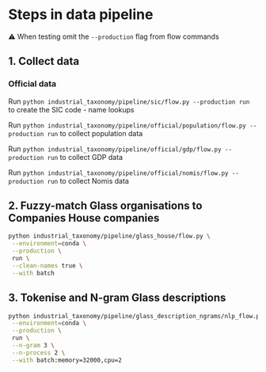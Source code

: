 # Steps in data pipeline

:warning: When testing omit the `--production` flag from flow commands

## 1. Collect data

### Official data

Run `python industrial_taxonomy/pipeline/sic/flow.py --production run` to create the SIC code - name lookups

Run `python industrial_taxonomy/pipeline/official/population/flow.py --production run` to collect population data

Run `python industrial_taxonomy/pipeline/official/gdp/flow.py --production run` to collect GDP data

Run `python industrial_taxonomy/pipeline/official/nomis/flow.py --production run` to collect Nomis data

## 2. Fuzzy-match Glass organisations to Companies House companies

```bash
python industrial_taxonomy/pipeline/glass_house/flow.py \
 --environment=conda \
 --production \
 run \
 --clean-names true \
 --with batch
```

## 3. Tokenise and N-gram Glass descriptions

```bash
python industrial_taxonomy/pipeline/glass_description_ngrams/nlp_flow.py \
 --environment=conda \
 --production \
 run \
 --n-gram 3 \
 --n-process 2 \
 --with batch:memory=32000,cpu=2
```
